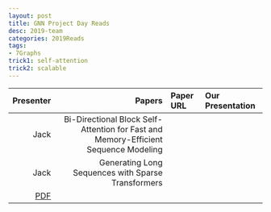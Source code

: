 ```yaml
---
layout: post
title: GNN Project Day Reads
desc: 2019-team
categories: 2019Reads
tags:
- 7Graphs
trick1: self-attention
trick2: scalable
---
```




| Presenter | Papers | Paper URL| Our Presentation | 
| -----: | -------------------------------: | :----- | :----- | 
| Jack | Bi-Directional Block Self-Attention for Fast and Memory-Efficient Sequence Modeling | | |
| Jack | Generating Long Sequences with Sparse Transformers
 | [PDF](https://arxiv.org/abs/1904.10509) | |